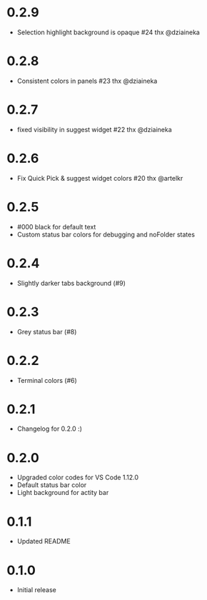 # 0.2.9

- Selection highlight background is opaque #24 thx @dziaineka

# 0.2.8

- Consistent colors in panels #23 thx @dziaineka

# 0.2.7

- fixed visibility in suggest widget #22 thx @dziaineka

# 0.2.6

- Fix Quick Pick & suggest widget colors #20 thx @artelkr

# 0.2.5

- #000 black for default text
- Custom status bar colors for debugging and noFolder states

# 0.2.4

- Slightly darker tabs background (#9)

# 0.2.3

- Grey status bar (#8)

# 0.2.2

- Terminal colors (#6)

# 0.2.1

- Changelog for 0.2.0 :)

# 0.2.0

- Upgraded color codes for VS Code 1.12.0
- Default status bar color
- Light background for actity bar

# 0.1.1

- Updated README

# 0.1.0

- Initial release